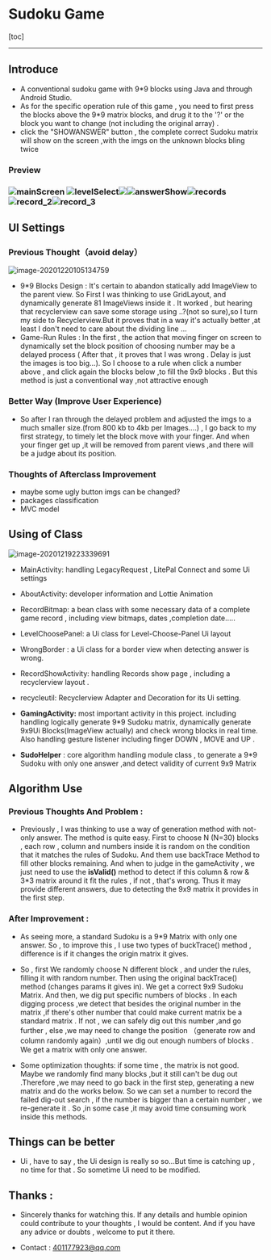 # Sudoku Game

[toc]

************

## Introduce

* A conventional sudoku game with 9*9 blocks using Java and through Android Studio.
* As for the specific operation rule of this game , you need to first press the blocks above the 9*9 matrix blocks, and drug it to the '?' or the block you want to change (not including the original array) .
* click the "SHOWANSWER"  button , the complete correct Sudoku matrix will show on the screen ,with the imgs on the unknown blocks bling twice

### Preview

### ![mainScreen](https://s401177923-1302493622.cos.ap-nanjing.myqcloud.com/mdImages/mainScreen.png) ![levelSelect](https://s401177923-1302493622.cos.ap-nanjing.myqcloud.com/mdImages/levelSelect.png)![](https://s401177923-1302493622.cos.ap-nanjing.myqcloud.com/mdImages/gameScreen.png)![answerShow](https://s401177923-1302493622.cos.ap-nanjing.myqcloud.com/mdImages/answerShow.png)![records](https://s401177923-1302493622.cos.ap-nanjing.myqcloud.com/mdImages/records.png)![record_2](https://s401177923-1302493622.cos.ap-nanjing.myqcloud.com/mdImages/record_2.png)![record_3](https://s401177923-1302493622.cos.ap-nanjing.myqcloud.com/mdImages/record_3.png)

## UI Settings

### 	Previous  Thought（avoid delay）

![image-20201220105134759](https://s401177923-1302493622.cos.ap-nanjing.myqcloud.com/mdImages/image-20201220105134759.png)

* 9*9 Blocks Design  :  It's certain to abandon statically add ImageView to the parent view. So First I was thinking to use GridLayout, and dynamically generate  81 ImageViews inside it . It worked  , but hearing that recyclerview can save some storage using ..?(not so sure),so I turn my side to Recyclerview.But it proves that in a way it's actually better ,at least I don't need to care about the dividing line ...  
* Game-Run Rules  :  In the  first , the action that moving finger on screen to dynamically set the block position of choosing number may be a delayed process ( After that , it proves that I was wrong . Delay is just the images is too big...). So I choose to a rule when click a number above  , and click again the blocks below ,to fill the 9x9 blocks . But this method is just a conventional way ,not attractive enough

### 	Better Way (Improve User Experience)

* So after I ran through the delayed problem and adjusted the imgs to a much smaller size.(from 800 kb to 4kb per Images....) , I go back to my first strategy, to timely let the block move with your finger. And when your finger get up ,it will be removed from parent views ,and there will be a judge about its position. 

### 	Thoughts of Afterclass Improvement

* maybe some ugly button imgs can be changed?
* packages classification
* MVC model 

## Using of Class

![image-20201219223339691](https://s401177923-1302493622.cos.ap-nanjing.myqcloud.com/mdImages/image-20201219223339691.png)

* MainActivity:  handling LegacyRequest   , LitePal Connect and some Ui settings

* AboutActivity: developer information  and Lottie Animation

* RecordBitmap: a bean class with some necessary data of a complete game record , including view bitmaps, dates ,completion date.....

* LevelChoosePanel: a Ui class for Level-Choose-Panel Ui layout

* WrongBorder : a Ui class for a  border view when detecting answer is wrong.

* RecordShowActivity: handling Records show page , including a recyclerview layout .

* recycleutil:  Recyclerview Adapter and Decoration for its Ui setting.

* **GamingActivity:**  most important activity in this project. including  handling logically generate 9*9 Sudoku matrix, dynamically generate 9x9Ui Blocks(ImageView actually) and check wrong blocks in real time. Also handling gesture listener including finger DOWN , MOVE and UP .  

* **SudoHelper** : core algorithm handling module class , to generate a 9*9 Sudoku with only one answer ,and detect validity of current 9x9 Matrix

  

## Algorithm Use

### 	Previous Thoughts And Problem :

* Previously , I was thinking to use a way of generation method with not-only answer. The method is quite easy. First to choose N (N=30) blocks , each row , column and numbers inside it is random on the condition that it matches the rules of Sudoku. And them use backTrace Method to fill other blocks remaining. And when to judge in the gameActivity , we just need to use the **isValid()** method to detect if this column & row & 3*3 matrix around it fit the rules , if not , that's wrong. Thus it may provide different answers, due to detecting the 9x9 matrix it provides in the first step.

### 	After Improvement :

* As seeing more, a standard Sudoku is a 9*9 Matrix with only one answer. So , to improve this , I use two types of buckTrace() method , difference is if it changes the origin matrix it gives. 

* So , first We randomly choose N different block , and under the rules, filling it with random number. Then using the original backTrace()  method (changes params it gives in). We get a correct 9x9 Sudoku Matrix. And then, we dig put specific numbers of blocks . In each digging process ,we detect that besides the original number in the matrix ,if there's other number that could make current matrix be a standard matrix . If not , we can safely dig out this number ,and go further , else ,we may need to change the position （generate row and column randomly again）,until we dig out enough numbers of blocks . We get a matrix with only one answer.

* Some optimization thoughts: if some time , the matrix is not good. Maybe we randomly find many blocks ,but it still can't be dug out .Therefore ,we may need to go back in the first step, generating a new matrix and do the works below. So we can set a number to record the failed dig-out search , if the number is bigger than a certain number , we re-generate it . So ,in some case ,it may avoid time consuming work inside this methods.

  

## Things can be better

* Ui , have to say , the Ui design is really so so...But time is catching up , no time for that . So sometime Ui need to be modified.

## Thanks : 

* Sincerely thanks for watching this. If any details and humble opinion could contribute to your thoughts , I would be content. And if you have any advice or doubts , welcome to put it there.

* Contact : 401177923@qq.com  



